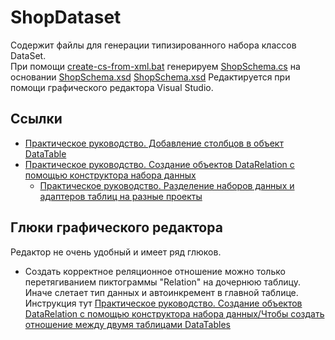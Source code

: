 # ShopDataset 

Содержит файлы для генерации типизированного набора классов DataSet.  
При помощи [create-cs-from-xml.bat](create-cs-from-xml.bat) генерируем [ShopSchema.cs](ShopSchema.cs) на основании [ShopSchema.xsd](ShopSchema.xsd)
[ShopSchema.xsd](ShopSchema.xsd) Редактируется при помощи графического редактора Visual Studio.

## Ссылки

* [Практическое руководство. Добавление столбцов в объект DataTable](https://learn.microsoft.com/ru-ru/previous-versions/0c5wf85e(v=vs.140))
* [Практическое руководство. Создание объектов DataRelation с помощью конструктора набора данных](https://learn.microsoft.com/ru-ru/previous-versions/ms171912(v=vs.140))
  * [Практическое руководство. Разделение наборов данных и адаптеров таблиц на разные проекты](https://learn.microsoft.com/ru-ru/previous-versions/bb384586(v=vs.140))

## Глюки графического редактора

Редактор не очень удобный и имеет ряд глюков.
* Создать корректное реляционное отношение можно только перетягиванием пиктограммы "Relation" на дочернюю таблицу.  
Иначе слетает тип данных и автоинкремент в главной таблице.  
Инструкция тут [Практическое руководство. Создание объектов DataRelation с помощью конструктора набора данных/Чтобы создать отношение между двумя таблицами DataTables](https://learn.microsoft.com/ru-ru/previous-versions/ms171912(v=vs.140)?f1url=%3FappId%3DDev17IDEF1%26l%3DRU-RU%26k%3Dk(vs.datasource.RealtionBuilder)%3Bk(TargetFrameworkMoniker-.NETFramework%2CVersion%253Dv4.8)%26rd%3Dtrue)
